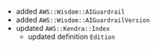 - added `AWS::Wisdom::AIGuardrail`
- added `AWS::Wisdom::AIGuardrailVersion`
- updated `AWS::Kendra::Index`
  - updated definition `Edition`
